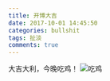 ```yaml
---
title: 开博大吉
date: 2017-10-01 14:45:50
categories: bullshit
tags: 扯淡
comments: true
---
```

大吉大利，今晚吃鸡！
![吃鸡](/upload_image/chiji.jpg)
